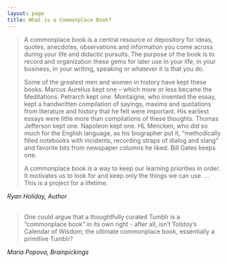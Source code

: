 ```yaml
---
layout: page
title: What is a Commonplace Book?
---
```

<blockquote><p>A commonplace book is a central resource or depository for ideas, quotes, anecdotes, observations and information you come across during your life and didactic pursuits. The purpose of the book is to record and organization these gems for later use in your life, in your business, in your writing, speaking or whatever it is that you do.</p>

<p>Some of the greatest men and women in history have kept these books. Marcus Aurelius kept one – which more or less became the Meditations. Petrarch kept one. Montaigne, who invented the essay, kept a handwritten compilation of sayings, maxims and quotations from literature and history that he felt were important. His earliest essays were little more than compilations of these thoughts. Thomas Jefferson kept one. Napoleon kept one. HL Mencken, who did so much for the English language, as his biographer put it, “methodically filled notebooks with incidents, recording straps of dialog and slang” and favorite bits from newspaper columns he liked. Bill Gates keeps one.</p>

<p>A commonplace book is a way to keep our learning priorities in order. It motivates us to look for and keep only the things we can use. … This is a project for a lifetime.</p></blockquote>

<cite>Ryan Holiday, Author</cite><br><br>

>One could argue that a thoughtfully curated Tumblr is a “commonplace book” in its own right - after all, isn’t Tolstoy’s Calendar of Wisdom, the ultimate commonplace book, essentially a primitive Tumblr?

<cite>Maria Popova, Brainpickings</cite>
